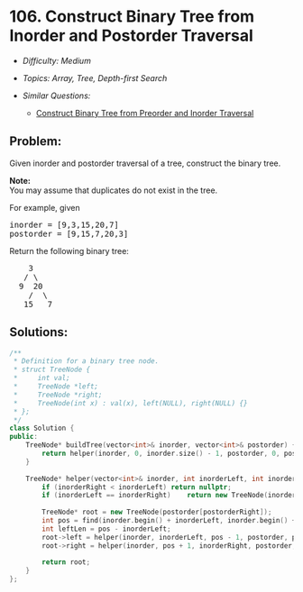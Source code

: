 # 106. Construct Binary Tree from Inorder and Postorder Traversal

* *Difficulty: Medium*

* *Topics: Array, Tree, Depth-first Search*

* *Similar Questions:*

  * [Construct Binary Tree from Preorder and Inorder Traversal](construct-binary-tree-from-preorder-and-inorder-traversal.md)

## Problem:

<p>Given inorder and postorder traversal of a tree, construct the binary tree.</p>

<p><strong>Note:</strong><br />
You may assume that duplicates do not exist in the tree.</p>

<p>For example, given</p>

<pre>
inorder =&nbsp;[9,3,15,20,7]
postorder = [9,15,7,20,3]</pre>

<p>Return the following binary tree:</p>

<pre>
    3
   / \
  9  20
    /  \
   15   7
</pre>

## Solutions:

```c++
/**
 * Definition for a binary tree node.
 * struct TreeNode {
 *     int val;
 *     TreeNode *left;
 *     TreeNode *right;
 *     TreeNode(int x) : val(x), left(NULL), right(NULL) {}
 * };
 */
class Solution {
public:
    TreeNode* buildTree(vector<int>& inorder, vector<int>& postorder) {
        return helper(inorder, 0, inorder.size() - 1, postorder, 0, postorder.size() - 1);
    }
    
    TreeNode* helper(vector<int>& inorder, int inorderLeft, int inorderRight, vector<int>& postorder, int postorderLeft, int postorderRight) {
        if (inorderRight < inorderLeft) return nullptr;
        if (inorderLeft == inorderRight)    return new TreeNode(inorder[inorderLeft]);
        
        TreeNode* root = new TreeNode(postorder[postorderRight]);
        int pos = find(inorder.begin() + inorderLeft, inorder.begin() + inorderRight + 1, postorder[postorderRight]) - inorder.begin();
        int leftLen = pos - inorderLeft;
        root->left = helper(inorder, inorderLeft, pos - 1, postorder, postorderLeft, postorderLeft + leftLen - 1);
        root->right = helper(inorder, pos + 1, inorderRight, postorder, postorderLeft + leftLen, postorderRight - 1);
        
        return root;
    }
};
```
